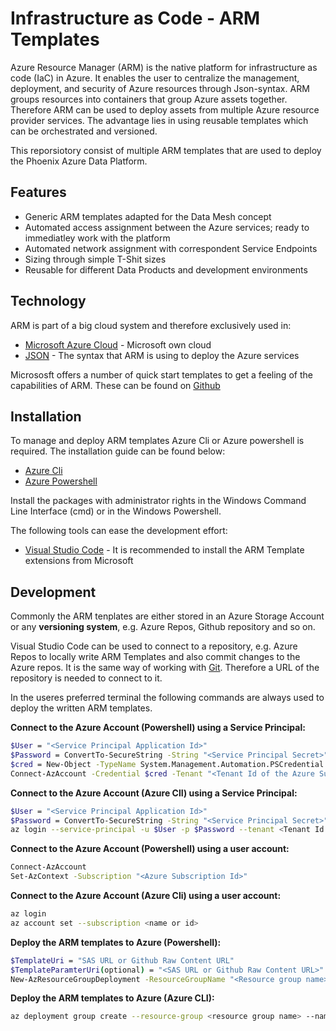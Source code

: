 # Infrastructure as Code - ARM Templates

Azure Resource Manager (ARM) is the native platform for infrastructure as code (IaC) in Azure. It enables the user to centralize the management, deployment, and security of Azure resources through Json-syntax. ARM groups resources into containers that group Azure assets together. Therefore ARM can be used to deploy assets from multiple Azure resource provider services. The advantage lies in using reusable templates which can be orchestrated and versioned. 

This reporsiotory consist of multiple ARM templates that are used to deploy the Phoenix Azure Data Platform. 

## Features

- Generic ARM templates adapted for the Data Mesh concept
- Automated access assignment between the Azure services; ready to immediatley work with the platform
- Automated network assignment with correspondent Service Endpoints
- Sizing through simple T-Shit sizes
- Reusable for different Data Products and development environments

## Technology

ARM is part of a big cloud system and therefore exclusively used in:

- [Microsoft Azure Cloud](https://azure.microsoft.com/en-us/) - Microsoft own cloud
- [JSON](https://www.json.org/json-en.html) - The syntax that ARM is using to deploy the Azure services

Micrososft offers a number of quick start templates to get a feeling of the capabilities of ARM. These can be found on [Github](https://github.com/Azure/azure-quickstart-templates)

## Installation

To manage and deploy ARM templates Azure Cli or Azure powershell is required. The installation guide can be found below:
- [Azure Cli](https://docs.microsoft.com/en-us/cli/azure/install-azure-cli-windows?tabs=azure-cli)
- [Azure Powershell](https://docs.microsoft.com/en-us/powershell/azure/install-az-ps?view=azps-6.2.1)

Install the packages with administrator rights in the Windows Command Line Interface (cmd) or in the Windows Powershell.

The following tools can ease the development effort:
- [Visual Studio Code](https://code.visualstudio.com/) - It is recommended to install the ARM Template extensions from Microsoft
## Development

Commonly the ARM tenplates are either stored in an Azure Storage Account or any **versioning system**, e.g. Azure Repos, Github repository and so on.

Visual Studio Code can be used to connect to a repository, e.g. Azure Repos to locally write ARM Templates and also commit changes to the Azure repos. It is the same way of working with [Git](https://git-scm.com/). Therefore a URL of the repository is needed to connect to it.

In the useres preferred terminal the following commands are always used to deploy the written ARM templates.

**Connect to the Azure Account (Powershell) using a Service Principal:**

```sh
$User = "<Service Principal Application Id>"
$Password = ConvertTo-SecureString -String "<Service Principal Secret>" -AsPlainText -Force
$cred = New-Object -TypeName System.Management.Automation.PSCredential -ArgumentList $User, $Password
Connect-AzAccount -Credential $cred -Tenant "<Tenant Id of the Azure Subscription>" -Subscription "<Azure Subscription Id>" -ServicePrincipal
```
**Connect to the Azure Account (Azure ClI) using a Service Principal:**

```sh
$User = "<Service Principal Application Id>"
$Password = ConvertTo-SecureString -String "<Service Principal Secret>" -AsPlainText -Force
az login --service-principal -u $User -p $Password --tenant <Tenant Id of the Azure Subscription>
```

**Connect to the Azure Account (Powershell) using a user account:**

```sh
Connect-AzAccount
Set-AzContext -Subscription "<Azure Subscription Id>"
```
**Connect to the Azure Account (Azure Cli) using a user account:**

```sh
az login
az account set --subscription <name or id>
```

**Deploy the ARM templates to Azure (Powershell):**

```sh
$TemplateUri = "SAS URL or Github Raw Content URL"
$TemplateParamterUri(optional) = "<SAS URL or Github Raw Content URL>" 
New-AzResourceGroupDeployment -ResourceGroupName "<Resource group name>" -TemplateUri $TemplateUri -TemplateParameterUri $TemplateParamterUri -Verbose
```

**Deploy the ARM templates to Azure (Azure CLI):**

```sh
az deployment group create --resource-group <resource group name> --name <custom deployment name> --subscription <subscription Id> --template-uri <SAS URL or Github Raw Content URL>  --parameters param1='<exampleValue>' param2='exampleValue'
```